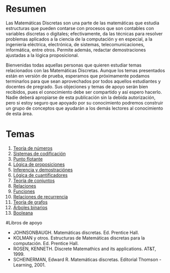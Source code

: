 # Resumen
Las Matemáticas Discretas son una parte de las matemáticas que estudia estructuras que pueden contarse
con procesos que son contables con variables discretas o digitales; efectivamente, da las técnicas para
resolver problemas aplicados a la ciencia de la computación y en especial, a la ingeniería eléctrica,
electrónica, de sistemas, telecomunicaciones, informática, entre otros. Permite además, redactar
demostraciones ajustadas a la lógica proposicional.   

Bienvenidas todas aquellas personas que quieren estudiar temas relacionados con las Matemáticas
Discretas. Aunque los temas presentados están en versión de prueba, esperamos que próximamente
podamos terminarlos para que sean aprovechados por todos aquellos estudiantes y docentes de pregrado.
Sus objeciones y temas de apoyo serán bien recibidos, pues el conocimiento debe ser compartido y así
espero hacerlo. Nadie deberá apropiarse de esta publicación sin la debida autorización, pero si estoy
seguro que apoyado por su conocimiento podremos construir un grupo de conceptos que ayudarán a los
demás lectores al conocimiento de esta área.   


# Temas
1. [Teoría de números](https://github.com/OrregoGildardo/MatematicasDiscretas/blob/master/Contenido/1%20TEORIA%20DE%20NUMEROS.pdf)
2. [Sistemas de codificación](https://github.com/OrregoGildardo/MatematicasDiscretas/blob/master/Contenido/2%20SISTEMAS%20DE%20CODIFICACI%C3%93N.pdf)
3. [Punto flotante](https://github.com/OrregoGildardo/MatematicasDiscretas/blob/master/Contenido/3%20TEORIA%20DE%20PUNTO%20FLOTANTE.pdf)
4. [Lógica de proposiciones](https://github.com/OrregoGildardo/MatematicasDiscretas/blob/master/Contenido/4%20LOGICA%20DE%20PROPOSICIONES.pdf)
5. [Inferencia y demostraciónes](https://github.com/OrregoGildardo/MatematicasDiscretas/blob/master/Contenido/5%20INFERENCIA%20Y%20DEMOSTRACI%C3%93N.pdf)
6. [Lógica de cuantificadores](https://github.com/OrregoGildardo/MatematicasDiscretas/blob/master/Contenido/6%20L%C3%93GICA%20DE%20CUANTIFICADORES.pdf)
7. [Teoría de conjuntos](https://github.com/OrregoGildardo/MatematicasDiscretas/blob/master/Contenido/7%20TEORIA%20DE%20CONJUNTOS.pdf)
8. [Relaciones](https://github.com/OrregoGildardo/MatematicasDiscretas/blob/master/Contenido/8%20RELACIONES.pdf)
9. [Funciones](https://github.com/OrregoGildardo/MatematicasDiscretas/blob/master/Contenido/9%20FUNCIONES.pdf)
10. [Relaciones de recurrencia](https://github.com/OrregoGildardo/MatematicasDiscretas/blob/master/Contenido/10%20RELACIONES%20DE%20RECURRENCIA.pdf)
11. [Teoría de grafos](https://github.com/OrregoGildardo/MatematicasDiscretas/blob/master/Contenido/11%20TEORIA%20DE%20GRAFOS.pdf)
12. [Árboles binarios](https://github.com/OrregoGildardo/MatematicasDiscretas/blob/master/Contenido/12%20TEORIA%20DE%20ARBOLES%20BINARIOS.pdf)
13. [Booleana](https://github.com/OrregoGildardo/MatematicasDiscretas/blob/master/Contenido/13%20L%C3%93GICA%20BOOLEANA.pdf)


#Libros de apoyo
* JOHNSONBAUGH. Matemáticas discretas. Ed. Prentice Hall.   
* KOLMAN y otros. Estructuras de Matemáticas discretas para la computación. Ed. Prentice Hall.   
* ROSEN, KENNETH. Discrete Matemathics and its applications. AT&T, 1999.   
* SCHEINERMAN, Edward R. Matemáticas discretas. Editorial Thomson - Learning, 2001.   
